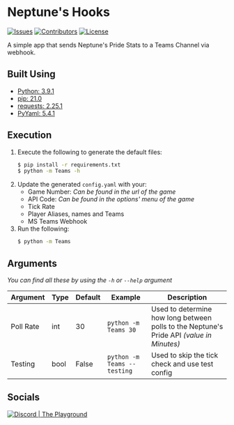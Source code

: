 # Neptune's Hooks
[![Issues](https://img.shields.io/github/issues/Macro303/Neptunes-Hooks.svg?style=flat-square)](https://github.com/Macro303/Neptunes-Hooks/issues)
[![Contributors](https://img.shields.io/github/contributors/Macro303/Neptunes-Hooks.svg?style=flat-square)](https://github.com/Macro303/Neptunes-Hooks/graphs/contributors)
[![License](https://img.shields.io/github/license/Macro303/Neptunes-Hooks.svg?style=flat-square)](https://opensource.org/licenses/MIT)

A simple app that sends Neptune's Pride Stats to a Teams Channel via webhook.

## Built Using
 - [Python: 3.9.1](https://www.python.org/)
 - [pip: 21.0](https://pypi.org/project/pip/)
 - [requests: 2.25.1](https://pypi.org/project/requests/)
 - [PyYaml: 5.4.1](https://pypi.org/project/PyYaml/)

## Execution
1. Execute the following to generate the default files:
   ```bash
   $ pip install -r requirements.txt
   $ python -m Teams -h
   ```
2. Update the generated `config.yaml` with your:
    - Game Number: *Can be found in the url of the game*
    - API Code: *Can be found in the options' menu of the game*
    - Tick Rate
    - Player Aliases, names and Teams 
    - MS Teams Webhook
3. Run the following:
   ```bash
   $ python -m Teams
   ```

## Arguments
*You can find all these by using the `-h` or `--help` argument*

| Argument | Type | Default | Example | Description |
| -------- | ---- | ------- | ------- | ----------- |
| Poll Rate | int | 30 | `python -m Teams 30` | Used to determine how long between polls to the Neptune's Pride API *(value in Minutes)* |
| Testing | bool | False | `python -m Teams --testing` | Used to skip the tick check and use test config |

## Socials
[![Discord | The Playground](https://discord.com/api/v6/guilds/618581423070117932/widget.png?style=banner2)](https://discord.gg/nqGMeGg)  